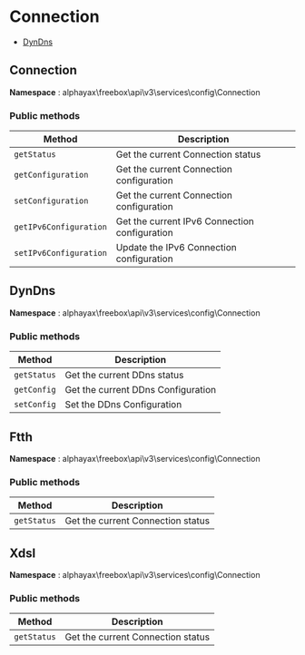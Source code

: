 
# Connection

- [DynDns](./config/Connection/DynDns/DynDns.md)

## Connection

**Namespace**  : alphayax\freebox\api\v3\services\config\Connection

### Public methods

| Method | Description |
|---|---|
| `getStatus` | Get the current Connection status | 
| `getConfiguration` | Get the current Connection configuration | 
| `setConfiguration` | Get the current Connection configuration | 
| `getIPv6Configuration` | Get the current IPv6 Connection configuration | 
| `setIPv6Configuration` | Update the IPv6 Connection configuration | 

## DynDns

**Namespace**  : alphayax\freebox\api\v3\services\config\Connection

### Public methods

| Method | Description |
|---|---|
| `getStatus` | Get the current DDns status | 
| `getConfig` | Get the current DDns Configuration | 
| `setConfig` | Set the DDns Configuration | 

## Ftth

**Namespace**  : alphayax\freebox\api\v3\services\config\Connection

### Public methods

| Method | Description |
|---|---|
| `getStatus` | Get the current Connection status | 

## Xdsl

**Namespace**  : alphayax\freebox\api\v3\services\config\Connection

### Public methods

| Method | Description |
|---|---|
| `getStatus` | Get the current Connection status | 
